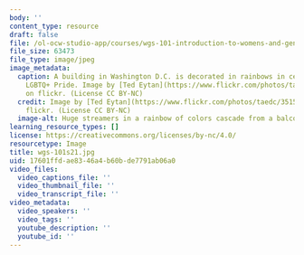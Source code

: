 ```yaml
---
body: ''
content_type: resource
draft: false
file: /ol-ocw-studio-app/courses/wgs-101-introduction-to-womens-and-gender-studies-spring-2021/wgs-101s21.jpg
file_size: 63473
file_type: image/jpeg
image_metadata:
  caption: A building in Washington D.C. is decorated in rainbows in celebration of
    LGBTQ+ Pride. Image by [Ted Eytan](https://www.flickr.com/photos/taedc/35155908385/)
    on flickr. (License CC BY-NC)
  credit: Image by [Ted Eytan](https://www.flickr.com/photos/taedc/35155908385/) on
    flickr. (License CC BY-NC)
  image-alt: Huge streamers in a rainbow of colors cascade from a balcony to the street.
learning_resource_types: []
license: https://creativecommons.org/licenses/by-nc/4.0/
resourcetype: Image
title: wgs-101s21.jpg
uid: 17601ffd-ae83-46a4-b60b-de7791ab06a0
video_files:
  video_captions_file: ''
  video_thumbnail_file: ''
  video_transcript_file: ''
video_metadata:
  video_speakers: ''
  video_tags: ''
  youtube_description: ''
  youtube_id: ''
---
```

